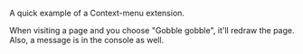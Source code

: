 A quick example of a Context-menu extension.

When visiting a page and you choose "Gobble gobble", it'll redraw the page. Also, a message is in the console as well.
